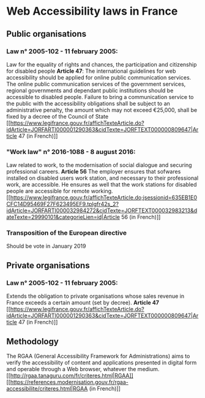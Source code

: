 # Web Accessibility laws in France
## Public organisations
### Law n° 2005-102 - 11 february 2005:
Law for the equality of rights and chances, the participation and citizenship for disabled people 
**Article 47**: 
The international guidelines for web accessibility should be applied for online public communication services. 
The online public communication services of the government services, regional governments and dependant public institutions should be accessible to disabled people. 
Failure to bring a communication service to the public with the accessibility obligations shall be subject to an administrative penalty, the amount which may not exceed €25,000, shall be fixed by a decree of the Council of State
[[https://www.legifrance.gouv.fr/affichTexteArticle.do?idArticle=JORFARTI000001290363&cidTexte=JORFTEXT000000809647|Article 47 (in French)]]
### "Work law"  n° 2016-1088 - 8 august 2016:
Law related to work, to the modernisation of social dialogue and securing professional careers.
**Article 56** 
The employer ensures that sofwares installed on disabled users work station, and necessary to their professional work, are accessible. He ensures as well that the work stations for disabled people are accessible for remote working. 
[[https://www.legifrance.gouv.fr/affichTexteArticle.do;jsessionid=635EB1E0CFC14D95469F27F623495EF9.tplgfr42s_2?idArticle=JORFARTI000032984272&cidTexte=JORFTEXT000032983213&dateTexte=29990101&categorieLien=id|Article 56 (in French)]]
### Transposition of the European directive
Should be vote in January 2019
## Private organisations
### Law n° 2005-102 - 11 february 2005:
Extends the obligation to private organisations whose sales revenue in France exceeds a certain amount (set by decree).
**Article 47**
[[https://www.legifrance.gouv.fr/affichTexteArticle.do?idArticle=JORFARTI000001290363&cidTexte=JORFTEXT000000809647|Article 47 (in French)]]
## Methodology
The RGAA (General Accessibility Framework for Administrations) aims to verify the accessibility of content and applications presented in digital form and operable through a Web browser, whatever the medium.
[[http://rgaa.tanaguru.com/fr/criteres.html|RGAA]]
[[https://references.modernisation.gouv.fr/rgaa-accessibilite/criteres.html|RGAA (in French)]]
